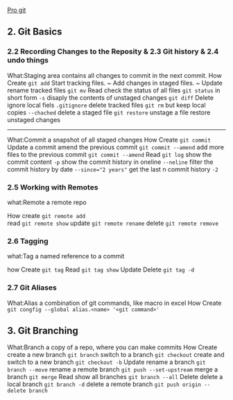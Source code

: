 [Pro git](https://git-scm.com/book/en/v2)

## 2. Git Basics
### 2.2 Recording Changes to the Reposity & 2.3 Git history & 2.4 undo things
What:Staging area
	contains all changes to commit in the next commit.
How
	Create					`git add`
		Start tracking files.		~
		Add changes in staged files.	~
	Update
		rename tracked files		`git mv`
	Read
		check the status of all files			`git status`
			in short form				`-s`
		disaply the contents of unstaged changes	`git diff`
	Delete
		ignore local fiels		`.gitignore`
		delete tracked files		`git rm`
			but keep local copies	`--chached`
		delete a staged file		`git restore`
			unstage a file
			restore unstaged changes

---

What:Commit
	a snapshot of all staged changes
How
	Create	`git commit`
	Update a commit
		amend the previous commit		`git commit --amend`
		add more files to the previous commit	`git commit --amend` 
	Read						`git log`
		show the commit content			`-p`
		show the commit history in oneline	`--neline`
		filter the commit history by date	`--since="2 years"`
		get the last n commit history		`-2`

### 2.5 Working with Remotes
what:Remote
	a remote repo

How
	create	`git remote add`	
	read	`git remote show`
	update	`git remote rename`
	delete	`git remote remove`

### 2.6 Tagging
what:Tag
	a named reference to a commit

how
	Create		`git tag`
	Read		`git tag show`
	Update 
	Delete		`git tag -d`


### 2.7 Git Aliases
What:Alias
	a combination of git commands, like macro in excel
How
	Create	`git congfig --global alias.<name> '<git command>'`

## 3. Git Branching

What:Branch
	a copy of a repo, where you can make commits
How
	Create	
		create a new branch	`git branch`
		switch to a branch	`git checkout`
		create and switch to a new branch	`git checkout -b`
	Update
		rename a branch		`git branch --move`
		rename a remote branch	`git push --set-upstream`
		merge a branch		`git merge`
	Read
		show all branches	`git branch --all`
	Delete
		delete a local branch	`git branch -d`
		delete a remote branch	`git push origin --delete branch`
